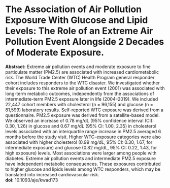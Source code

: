 # The Association of Air Pollution Exposure With Glucose and Lipid Levels: The Role of an Extreme Air Pollution Event Alongside 2 Decades of Moderate Exposure.  
**Abstract:** Extreme air pollution events and moderate exposure to fine particulate matter (PM2.5) are associated with increased cardiometabolic risk. The World Trade Center (WTC) Health Program general responder cohort includes responders to the WTC disaster. We investigated whether their exposure to this extreme air pollution event (2001) was associated with long-term metabolic outcomes, independently from the associations of intermediate-term PM2.5 exposure later in life (2004–2019). We included 22,447 cohort members with cholesterol (n = 96,155) and glucose (n = 81,599) laboratory results. Self-reported WTC exposure was derived from a questionnaire. PM2.5 exposure was derived from a satellite-based model. We observed an increase of 0.78 mg/dL (95% confidence interval (CI): 0.30, 1.26) in glucose and 0.67 mg/dL (95% CI: 1.00, 2.35) in cholesterol levels associated with an interquartile range increase in PM2.5 averaged 6 months before the study visit. Higher WTC-exposure categories were also associated with higher cholesterol (0.99 mg/dL, 95% CI: 0.30, 1.67, for intermediate exposure) and glucose (0.82 mg/dL, 95% CI: 0.22, 1.43, for high exposure) levels. Most associations were larger among people with diabetes. Extreme air pollution events and intermediate PM2.5 exposure have independent metabolic consequences. These exposures contributed to higher glucose and lipids levels among WTC responders, which may be translated into increased cardiovascular risk.  
**doi:** 10.1093/aje/kwad173  
